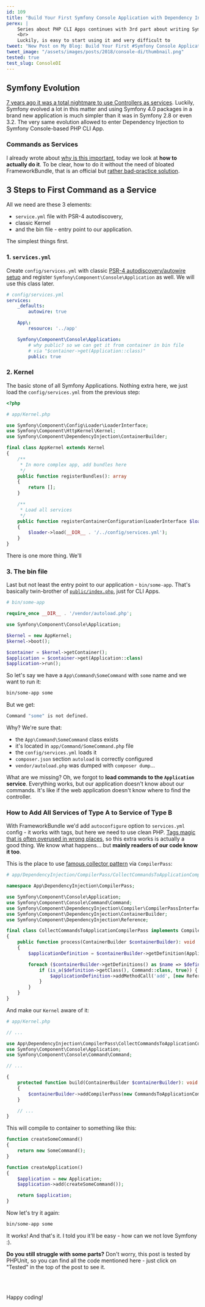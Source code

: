 ```yaml
---
id: 109
title: "Build Your First Symfony Console Application with Dependency Injection Under 4 Files"
perex: |
    Series about PHP CLI Apps continues with 3rd part about writing Symfony Console Application with Dependency Injection in the first place. Not last, not second, **but the first**.
    <br>
    Luckily, is easy to start using it and very difficult to
tweet: "New Post on My Blog: Build Your First #Symfony Console Application with Dependency Injection Under 4 Files #cli #php"
tweet_image: "/assets/images/posts/2018/console-di/thumbnail.png"
tested: true
test_slug: ConsoleDI
---
```


## Symfony Evolution

[7 years ago it was a total nightmare to use Controllers as services](http://richardmiller.co.uk/2011/04/15/symfony2-controller-as-service/). Luckily, Symfony evolved a lot in this matter and using Symfony 4.0 packages in a brand new application is much simpler than it was in Symfony 2.8 or even 3.2. The very same evolution allowed to enter Dependency Injection to Symfony Console-based PHP CLI App.

### Commands as Services

I already wrote about [why is this important](/blog/2018/05/07/why-you-should-combine-symfony-console-and-dependency-injection/#3-symfony-console-meets-symfony-dependencyinjection), today we look at **how to actually do it**. To be clear, how to do it without the need of bloated FrameworkBundle, that is an official but [rather bad-practice solution](https://matthiasnoback.nl/2013/10/symfony2-console-commands-as-services-why/).

## 3 Steps to First Command as a Service

All we need are these 3 elements:

- `service.yml` file with PSR-4 autodiscovery,
- classic Kernel
- and the bin file - entry point to our application.

The simplest things first.

### 1. `services.yml`

Create `config/services.yml` with classic [PSR-4 autodiscovery/autowire setup](https://github.com/symfony/symfony/pull/21289#issue-101559374) and register `Symfony\Component\Console\Application` as well. We will use this class later.

```yaml
# config/services.yml
services:
    _defaults:
        autowire: true

    App\:
        resource: '../app'

    Symfony\Component\Console\Application:
        # why public? so we can get it from container in bin file
        # via "$container->get(Application::class)"
        public: true
```

### 2. Kernel

The basic stone of all Symfony Applications. Nothing extra here, we just load the `config/services.yml` from the previous step:

```php
<?php

# app/Kernel.php

use Symfony\Component\Config\Loader\LoaderInterface;
use Symfony\Component\HttpKernel\Kernel;
use Symfony\Component\DependencyInjection\ContainerBuilder;

final class AppKernel extends Kernel
{
    /**
     * In more complex app, add bundles here
     */
    public function registerBundles(): array
    {
        return [];
    }

    /**
     * Load all services
     */
    public function registerContainerConfiguration(LoaderInterface $loader): void
    {
        $loader->load(__DIR__ . '/../config/services.yml');
    }
}
```

There is one more thing. We'll

### 3. The bin file

Last but not least the entry point to our application - `bin/some-app`. That's basically twin-brother of [`public/index.php`](https://github.com/symfony/demo/blob/beb3aa8e988527f16ac50f792eede240fafbfdfc/public/index.php#L35-L39), just for CLI Apps.

```php
# bin/some-app

require_once __DIR__ . '/vendor/autoload.php';

use Symfony\Component\Console\Application;

$kernel = new AppKernel;
$kernel->boot();

$container = $kernel->getContainer();
$application = $container->get(Application::class)
$application->run();
```

So let's say we have a `App\Command\SomeCommand` with `some` name and we want to run it:

```bash
bin/some-app some
```

But we get:

```bash
Command "some" is not defined.
```

Why? We're sure that:

- the `App\Command\SomeCommand` class exists
- it's located in `app/Command/SomeCommand.php` file
- the `config/services.yml` loads it
- `composer.json` section `autoload` is correctly configured
- `vendor/autoload.php` was dumped with `composer dump`...

What are we missing? Oh, we forgot to **load commands to the `Application` service**. Everything works, but our application doesn't know about our commands. It's like if the web application doesn't know where to find the controller.

### How to Add All Services of Type A to Service of Type B

With FrameworkBundle we'd add `autoconfigure` option to `services.yml` config - it works with tags, but here we need to use clean PHP.
[Tags magic that is often overused in wrong places](/blog/2017/02/12/drop-all-service-tags-in-your-nette-and-symfony-applications/), so this extra works is actually a good thing. We know what happens... but **mainly readers of our code know it too**.

This is the place to use [famous collector pattern](/blog/2018/03/08/why-is-collector-pattern-so-awesome/#drop-that-expression-language-magic) via `CompilerPass`:

```php
# app/DependencyInjection/CompilerPass/CollectCommandsToApplicationCompilerPass.php

namespace App\DependencyInjection\CompilerPass;

use Symfony\Component\Console\Application;
use Symfony\Component\Console\Command\Command;
use Symfony\Component\DependencyInjection\Compiler\CompilerPassInterface;
use Symfony\Component\DependencyInjection\ContainerBuilder;
use Symfony\Component\DependencyInjection\Reference;

final class CollectCommandsToApplicationCompilerPass implements CompilerPassInterface
{
    public function process(ContainerBuilder $containerBuilder): void
    {
        $applicationDefinition = $containerBuilder->getDefinition(Application::class);

        foreach ($containerBuilder->getDefinitions() as $name => $definition) {
            if (is_a($definition->getClass(), Command::class, true)) {
                $applicationDefinition->addMethodCall('add', [new Reference($name)]);
            }
        }
    }
}
```

And make our `Kernel` aware of it:

```php
# app/Kernel.php

// ...

use App\DependencyInjection\CompilerPass\CollectCommandsToApplicationCompilerPass;
use Symfony\Component\Console\Application;
use Symfony\Component\Console\Command\Command;

// ...

{
    protected function build(ContainerBuilder $containerBuilder): void
    {
        $containerBuilder->addCompilerPass(new CommandsToApplicationCompilerPass);
    }

    // ...
}
```

This will compile to container to something like this:

```php
function createSomeCommand()
{
    return new SomeCommand();
}

function createApplication()
{
    $application = new Application;
    $application->add(createSomeCommand());

    return $application;
}
```

Now let's try it again:

```bash
bin/some-app some
```

It works! And that's it. I told you it'll be easy - how can we not love Symfony :).

**Do you still struggle with some parts?** Don't worry, this post is tested by PHPUnit, so you can find all the code mentioned here - just click on "Tested" in the top of the post to see it.

<br><br>

Happy coding!
